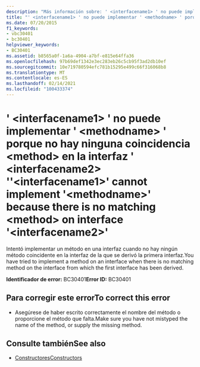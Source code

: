 ```yaml
---
description: "Más información sobre: ' <interfacename1> ' no puede implementar ' <methodname> ' porque no hay ninguna coincidencia <method> en la interfaz ' <interfacename2> '"
title: "' <interfacename1> ' no puede implementar ' <methodname> ' porque no hay ninguna coincidencia <method> en la interfaz ' <interfacename2> '"
ms.date: 07/20/2015
f1_keywords:
- vbc30401
- bc30401
helpviewer_keywords:
- BC30401
ms.assetid: b8565a0f-1a6a-4904-a7bf-e815e64ffa36
ms.openlocfilehash: 97b69def1342e3ec283eb26c5cb95f3ad2db10ef
ms.sourcegitcommit: 10e719780594efc781b15295e499c66f316068b8
ms.translationtype: MT
ms.contentlocale: es-ES
ms.lasthandoff: 02/14/2021
ms.locfileid: "100433374"
---
```

# <a name="interfacename1-cannot-implement-methodname-because-there-is-no-matching-method-on-interface-interfacename2"></a><span data-ttu-id="9eec9-103">' \<interfacename1> ' no puede implementar ' \<methodname> ' porque no hay ninguna coincidencia \<method> en la interfaz ' \<interfacename2> '</span><span class="sxs-lookup"><span data-stu-id="9eec9-103">'\<interfacename1>' cannot implement '\<methodname>' because there is no matching \<method> on interface '\<interfacename2>'</span></span>

<span data-ttu-id="9eec9-104">Intentó implementar un método en una interfaz cuando no hay ningún método coincidente en la interfaz de la que se derivó la primera interfaz.</span><span class="sxs-lookup"><span data-stu-id="9eec9-104">You have tried to implement a method on an interface when there is no matching method on the interface from which the first interface has been derived.</span></span>  
  
 <span data-ttu-id="9eec9-105">**Identificador de error:** BC30401</span><span class="sxs-lookup"><span data-stu-id="9eec9-105">**Error ID:** BC30401</span></span>  
  
## <a name="to-correct-this-error"></a><span data-ttu-id="9eec9-106">Para corregir este error</span><span class="sxs-lookup"><span data-stu-id="9eec9-106">To correct this error</span></span>  
  
- <span data-ttu-id="9eec9-107">Asegúrese de haber escrito correctamente el nombre del método o proporcione el método que falta.</span><span class="sxs-lookup"><span data-stu-id="9eec9-107">Make sure you have not mistyped the name of the method, or supply the missing method.</span></span>  
  
## <a name="see-also"></a><span data-ttu-id="9eec9-108">Consulte también</span><span class="sxs-lookup"><span data-stu-id="9eec9-108">See also</span></span>

- [<span data-ttu-id="9eec9-109">Constructores</span><span class="sxs-lookup"><span data-stu-id="9eec9-109">Constructors</span></span>](../programming-guide/concepts/object-oriented-programming.md#constructors)
